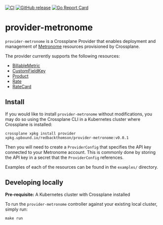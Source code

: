 [![CI](https://github.com/RedbackThomson/provider-metronome/actions/workflows/ci.yml/badge.svg)](https://github.com/RedbackThomson/provider-metronome/actions/workflows/ci.yml)
[![GitHub release](https://img.shields.io/github/release/redbackthomson/provider-metronome/all.svg?style=flat-square)](https://github.com/redbackthomson/provider-metronome/releases)
[![Go Report Card](https://goreportcard.com/badge/github.com/redbackthomson/provider-metronome)](https://goreportcard.com/report/github.com/redbackthomson/provider-metronome)

# provider-metronome

`provider-metronome` is a Crossplane Provider that enables deployment and management
of [Metronome](https://metronome.com) resources provisioned by Crossplane.

The provider currently supports the following resources:

- [BillableMetric](https://docs.metronome.com/api/#billable-metrics)
- [CustomFieldKey](https://docs.metronome.com/api/#custom-fields)
- [Product](https://docs.metronome.com/api/#products)
- [Rate](https://docs.metronome.com/api/#rate-cards)
- [RateCard](https://docs.metronome.com/api/#rate-cards)

## Install

If you would like to install `provider-metronome` without modifications, you may do
so using the Crossplane CLI in a Kubernetes cluster where Crossplane is
installed:

```console
crossplane xpkg install provider xpkg.upbound.io/redbackthomson/provider-metronome:v0.0.1
```

Then you will need to create a `ProviderConfig` that specifies the API key
connected to your Metronome account. This is commonly done by storing the API
key in a secret that the `ProviderConfig` references.

Examples of each of the resources can be found in the `examples/` directory.

## Developing locally

**Pre-requisite:** A Kubernetes cluster with Crossplane installed

To run the `provider-metronome` controller against your existing local cluster,
simply run:

```console
make run
```
